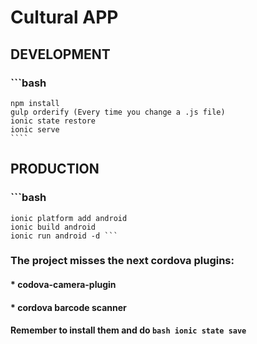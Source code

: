 # Cultural APP 

## DEVELOPMENT

### ```bash
	npm install
	gulp orderify (Every time you change a .js file)
	ionic state restore
	ionic serve
	````
## PRODUCTION

### ```bash
	ionic platform add android
	ionic build android
	ionic run android -d ```

### The project misses the next cordova plugins:
#### * codova-camera-plugin
#### * cordova barcode scanner

#### Remember to install them and do ```bash ionic state save```